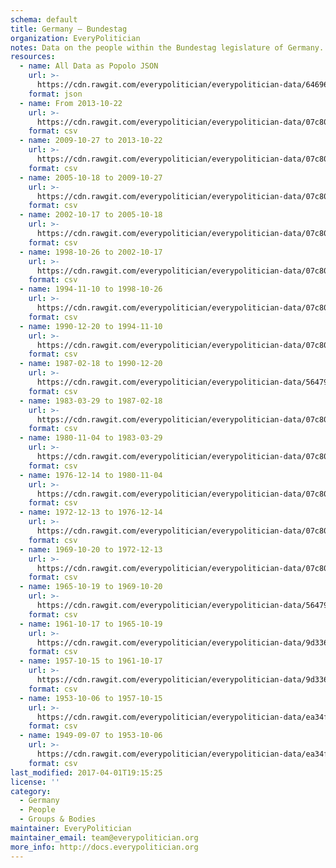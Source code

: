 ```yaml
---
schema: default
title: Germany — Bundestag
organization: EveryPolitician
notes: Data on the people within the Bundestag legislature of Germany.
resources:
  - name: All Data as Popolo JSON
    url: >-
      https://cdn.rawgit.com/everypolitician/everypolitician-data/646962815a6927a16e83099a46caedd87786ab8f/data/Germany/Bundestag/ep-popolo-v1.0.json
    format: json
  - name: From 2013-10-22
    url: >-
      https://cdn.rawgit.com/everypolitician/everypolitician-data/07c80b4c417e8173fca49d5392b4a21a2025afbe/data/Germany/Bundestag/term-18.csv
    format: csv
  - name: 2009-10-27 to 2013-10-22
    url: >-
      https://cdn.rawgit.com/everypolitician/everypolitician-data/07c80b4c417e8173fca49d5392b4a21a2025afbe/data/Germany/Bundestag/term-17.csv
    format: csv
  - name: 2005-10-18 to 2009-10-27
    url: >-
      https://cdn.rawgit.com/everypolitician/everypolitician-data/07c80b4c417e8173fca49d5392b4a21a2025afbe/data/Germany/Bundestag/term-16.csv
    format: csv
  - name: 2002-10-17 to 2005-10-18
    url: >-
      https://cdn.rawgit.com/everypolitician/everypolitician-data/07c80b4c417e8173fca49d5392b4a21a2025afbe/data/Germany/Bundestag/term-15.csv
    format: csv
  - name: 1998-10-26 to 2002-10-17
    url: >-
      https://cdn.rawgit.com/everypolitician/everypolitician-data/07c80b4c417e8173fca49d5392b4a21a2025afbe/data/Germany/Bundestag/term-14.csv
    format: csv
  - name: 1994-11-10 to 1998-10-26
    url: >-
      https://cdn.rawgit.com/everypolitician/everypolitician-data/07c80b4c417e8173fca49d5392b4a21a2025afbe/data/Germany/Bundestag/term-13.csv
    format: csv
  - name: 1990-12-20 to 1994-11-10
    url: >-
      https://cdn.rawgit.com/everypolitician/everypolitician-data/07c80b4c417e8173fca49d5392b4a21a2025afbe/data/Germany/Bundestag/term-12.csv
    format: csv
  - name: 1987-02-18 to 1990-12-20
    url: >-
      https://cdn.rawgit.com/everypolitician/everypolitician-data/564797f19ef2853c5f05af4d4ff97c8a0160f587/data/Germany/Bundestag/term-11.csv
    format: csv
  - name: 1983-03-29 to 1987-02-18
    url: >-
      https://cdn.rawgit.com/everypolitician/everypolitician-data/07c80b4c417e8173fca49d5392b4a21a2025afbe/data/Germany/Bundestag/term-10.csv
    format: csv
  - name: 1980-11-04 to 1983-03-29
    url: >-
      https://cdn.rawgit.com/everypolitician/everypolitician-data/07c80b4c417e8173fca49d5392b4a21a2025afbe/data/Germany/Bundestag/term-9.csv
    format: csv
  - name: 1976-12-14 to 1980-11-04
    url: >-
      https://cdn.rawgit.com/everypolitician/everypolitician-data/07c80b4c417e8173fca49d5392b4a21a2025afbe/data/Germany/Bundestag/term-8.csv
    format: csv
  - name: 1972-12-13 to 1976-12-14
    url: >-
      https://cdn.rawgit.com/everypolitician/everypolitician-data/07c80b4c417e8173fca49d5392b4a21a2025afbe/data/Germany/Bundestag/term-7.csv
    format: csv
  - name: 1969-10-20 to 1972-12-13
    url: >-
      https://cdn.rawgit.com/everypolitician/everypolitician-data/07c80b4c417e8173fca49d5392b4a21a2025afbe/data/Germany/Bundestag/term-6.csv
    format: csv
  - name: 1965-10-19 to 1969-10-20
    url: >-
      https://cdn.rawgit.com/everypolitician/everypolitician-data/564797f19ef2853c5f05af4d4ff97c8a0160f587/data/Germany/Bundestag/term-5.csv
    format: csv
  - name: 1961-10-17 to 1965-10-19
    url: >-
      https://cdn.rawgit.com/everypolitician/everypolitician-data/9d33621f3f55702fe5d7eca5972a92524a918781/data/Germany/Bundestag/term-4.csv
    format: csv
  - name: 1957-10-15 to 1961-10-17
    url: >-
      https://cdn.rawgit.com/everypolitician/everypolitician-data/9d33621f3f55702fe5d7eca5972a92524a918781/data/Germany/Bundestag/term-3.csv
    format: csv
  - name: 1953-10-06 to 1957-10-15
    url: >-
      https://cdn.rawgit.com/everypolitician/everypolitician-data/ea34f2ec9b8e965f4e2dc2e83dc479befc9124a5/data/Germany/Bundestag/term-2.csv
    format: csv
  - name: 1949-09-07 to 1953-10-06
    url: >-
      https://cdn.rawgit.com/everypolitician/everypolitician-data/ea34f2ec9b8e965f4e2dc2e83dc479befc9124a5/data/Germany/Bundestag/term-1.csv
    format: csv
last_modified: 2017-04-01T19:15:25
license: ''
category:
  - Germany
  - People
  - Groups & Bodies
maintainer: EveryPolitician
maintainer_email: team@everypolitician.org
more_info: http://docs.everypolitician.org
---
```

